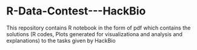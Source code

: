# R-Data-Contest---HackBio

This repository contains R notebook in the form of pdf which contains the solutions (R codes, Plots generated for visualizationa and analysis and explanations) to the tasks given by HackBio
